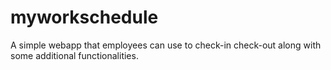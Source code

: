 # myworkschedule
A simple webapp that employees can use to check-in check-out along with some additional functionalities.
